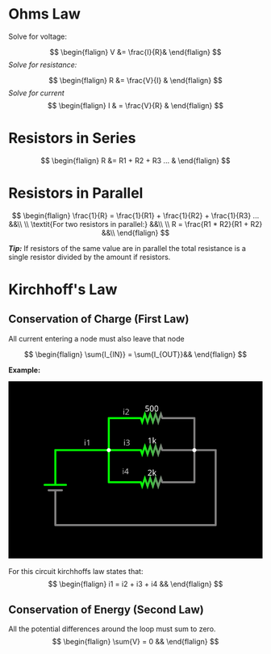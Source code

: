 # Ohms Law
Solve for voltage:

$$
\begin{flalign}
V &= \frac{I}{R}&
\end{flalign}
$$
*Solve for resistance:*

$$
\begin{flalign}
R &= \frac{V}{I} &
\end{flalign}
$$
_Solve for current_
$$
\begin{flalign}
I & = \frac{V}{R} &
\end{flalign}
$$

# Resistors in Series

$$
\begin{flalign}
R &= R1 + R2 + R3 ... &
\end{flalign}
$$

# Resistors in Parallel

$$
\begin{flalign}
\frac{1}{R} = \frac{1}{R1} + \frac{1}{R2} + \frac{1}{R3} ... &&\\
\\
\textit{For two resistors in parallel:} &&\\
\\
R = \frac{R1 * R2}{R1 + R2} &&\\
\end{flalign}
$$

***Tip:***
If resistors of the same value are in parallel the total resistance is a single resistor divided by the amount if resistors.

# Kirchhoff's Law

## Conservation of Charge (First Law)

All current entering a node must also leave that node

$$
\begin{flalign}
\sum{I_{IN}} = \sum{I_{OUT}}&&
\end{flalign}
$$

**Example:**

![](./assets/kirchhoffs-law-01.svg)

For this circuit kirchhoffs law states that:
$$
\begin{flalign}
i1 = i2 + i3 + i4 &&
\end{flalign}
$$

## Conservation of Energy (Second Law)
All the potential differences around the loop must sum to zero.
$$
\begin{flalign}
\sum{V} = 0 &&
\end{flalign}
$$

